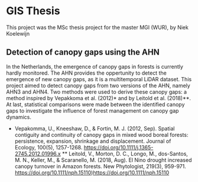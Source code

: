 # GIS Thesis
This project was the MSc thesis project for the master MGI (WUR), by Niek Koelewijn

## Detection of canopy gaps using the AHN
In the Netherlands, the emergence of canopy gaps in forests is currently hardly monitored. The AHN provides the oppertunity to detect the emergence of new canopy gaps, as it is a multitemporal LiDAR dataset. This project aimed to detect canopy gaps from two versions of the AHN, namely AHN3 and AHN4. Two methods were used to derive these canopy gaps: a method inspired by Vepakkoma et al. (2012)* and by Leitold et al. (2018)**. At last, statistical comparisons were made between the identified canopy gaps to investigate the influence of forest management on canopy gap dynamics.

* Vepakomma, U., Kneeshaw, D., & Fortin, M. J. (2012, Sep). Spatial contiguity and continuity of canopy gaps in mixed wood boreal forests: persistence, expansion, shrinkage and displacement. Journal of Ecology, 100(5), 1257-1268. https://doi.org/10.1111/j.1365-2745.2012.01996.x
** Leitold, V., Morton, D. C., Longo, M., dos-Santos, M. N., Keller, M., & Scaranello, M. (2018, Aug). El Nino drought increased canopy turnover in Amazon forests. New Phytologist, 219(3), 959-971. https://doi.org/10.1111/nph.15110)https://doi.org/10.1111/nph.15110


